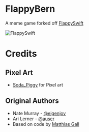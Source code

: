 # FlappyBern

A meme game forked off [FlappySwift](https://github.com/fullstackio/FlappySwift)

![FlappySwift](vidgif.gif)


# Credits
## Pixel Art
- [Soda_Piggy](https://twitter.com/Soda_piggy) for Pixel art

## Original Authors
- Nate Murray - [@eigenjoy](https://twitter.com/eigenjoy)
- Ari Lerner - [@auser](https://twitter.com/auser)
- Based on code by [Matthias Gall](http://digitalbreed.com/2014/how-to-build-a-game-like-flappy-bird-with-xcode-and-sprite-kit)

